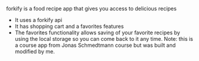 forkify is a food recipe app that gives you access to delicious recipes
- It uses a forkify api 
- It has shopping cart and a favorites features 
- The favorites functionality allows saving of your favorite recipes by using the local storage so you can come back to it any time.
Note: this is a course app from Jonas Schmedtmann course but was built and modified by me.

